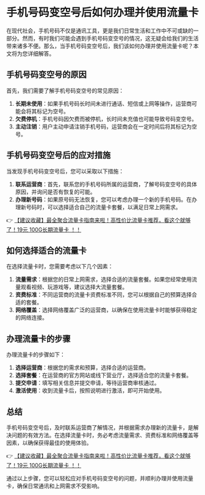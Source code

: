 # 手机号码变空号后如何办理并使用流量卡

在现代社会，手机号码不仅是通讯工具，更是我们日常生活和工作中不可或缺的一部分。然而，有时我们可能会遇到手机号码变空号的情况，这无疑会给我们的生活带来诸多不便。那么，当手机号码变空号后，我们该如何办理并使用流量卡呢？本文将为您详细解答。

## 手机号码变空号的原因

首先，我们需要了解手机号码变空号的常见原因：

1. **长期未使用**：如果手机号码长时间未进行通话、短信或上网等操作，运营商可能会将其标记为空号。
2. **欠费停机**：手机号码因欠费而被停机，长时间未充值也可能导致号码变空号。
3. **主动注销**：用户主动申请注销手机号码，运营商会在一定时间后将其标记为空号。

## 手机号码变空号后的应对措施

当发现手机号码变空号后，您可以采取以下措施：

1. **联系运营商**：首先，联系您的手机号码所属的运营商，了解号码变空号的具体原因，并询问是否有恢复的可能。
2. **办理新号码**：如果原号码无法恢复，您可以考虑办理一个新的手机号码。在办理新号码时，可以选择适合自己的流量卡套餐，以满足日常上网需求。

👉 [【建议收藏】最全聚合流量卡指南来啦！高性价比流量卡推荐，看这个就够了！19元 100G长期流量卡 ！！](https://bit.ly/Liuliangka)

## 如何选择适合的流量卡

在选择流量卡时，您需要考虑以下几个因素：

1. **流量需求**：根据您的日常上网需求，选择合适的流量套餐。如果您经常使用流量观看视频、玩游戏等，建议选择大流量套餐。
2. **资费标准**：不同运营商的流量卡资费标准不同，您可以根据自己的预算选择合适的套餐。
3. **网络覆盖**：选择网络覆盖广泛的运营商，以确保在使用流量卡时能够获得稳定的网络连接。

## 办理流量卡的步骤

办理流量卡的步骤如下：

1. **选择运营商**：根据您的需求和预算，选择合适的运营商。
2. **选择套餐**：在运营商的官方网站或线下营业厅，选择适合您的流量卡套餐。
3. **提交申请**：填写相关信息并提交申请，等待运营商审核通过。
4. **激活使用**：收到流量卡后，按照说明进行激活，即可开始使用。

## 总结

手机号码变空号后，及时联系运营商了解情况，并根据需求办理新的流量卡，是解决问题的有效方法。在选择流量卡时，务必考虑流量需求、资费标准和网络覆盖等因素，以确保获得最佳的使用体验。

👉 [【建议收藏】最全聚合流量卡指南来啦！高性价比流量卡推荐，看这个就够了！19元 100G长期流量卡 ！！](https://bit.ly/Liuliangka)

通过以上步骤，您可以轻松应对手机号码变空号的问题，并顺利办理并使用流量卡，确保日常通讯和上网需求不受影响。